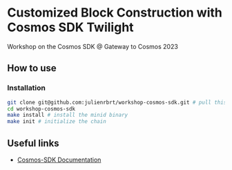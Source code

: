 # Customized Block Construction with Cosmos SDK Twilight

Workshop on the Cosmos SDK @ Gateway to Cosmos 2023

## How to use

### Installation

```sh
git clone git@github.com:julienrbrt/workshop-cosmos-sdk.git # pull this repository
cd workshop-cosmos-sdk
make install # install the minid binary
make init # initialize the chain
```

## Useful links

- [Cosmos-SDK Documentation](https://docs.cosmos.network/v0.47/building-apps/app-mempool)
